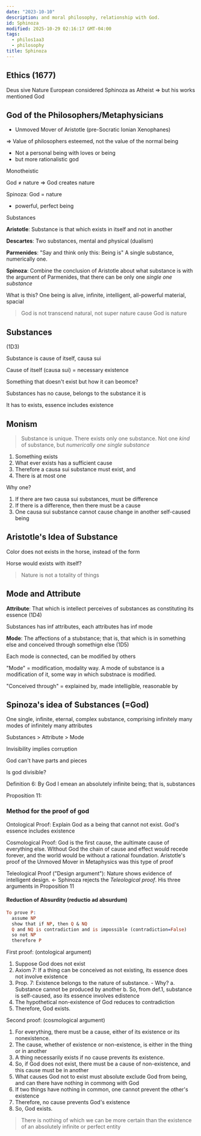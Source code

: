 ```yaml
---
date: "2023-10-10"
description: and moral philosophy, relationship with God.
id: Sphinoza
modified: 2025-10-29 02:16:17 GMT-04:00
tags:
  - philos1aa3
  - philosophy
title: Sphinoza
---
```


## Ethics (1677)

Deus sive Nature
European considered Sphinoza as Atheist => but his works mentioned God

## God of the Philosophers/Metaphysicians

- Unmoved Mover of Aristotle (pre-Socratic Ionian Xenophanes)

=> Value of philosophers esteemed, not the value of the normal being

- Not a personal being with loves or being
- but more rationalistic god

Monotheistic

God $\neq$ nature => God creates nature

Spinoza: God = nature

- powerful, perfect being

Substances

**Aristotle**: Substance is that which exists in itself and not in another

**Descartes**: Two substances, mental and physical (dualism)

**Parmenides**: "Say and think only this: Being is" A single substance, numerically one.

**Spinoza**: Combine the conclusion of Aristotle about what substance is with the argument of Parmenides, that there can be only one _single one substance_

What is this?
One being is alive, infinite, intelligent, all-powerful
material, spacial

> God is not transcend natural, not super nature cause
> God is nature

## Substances

(1D3)

Substance is cause of itself, causa sui

Cause of itself (causa sui) = necessary existence

Something that doesn't exist but how it can beomce?

Substances has no cause, belongs to the substance it is

It has to exists, essence includes existence

## Monism

> Substance is unique. There exists only one substance. Not one _kind_ of substance, but _numerically one single substance_

1. Something exists
2. What ever exists has a sufficient cause
3. Therefore a causa sui substance must exist, and
4. There is at most one

Why one?

1. If there are two causa sui substances, must be difference
2. If there is a difference, then there must be a cause
3. One causa sui substance cannot cause change in another self-caused being

## Aristotle's Idea of Substance

Color does not exists in the horse, instead of the form

Horse would exists with itself?

> Nature is not a totality of things

## Mode and Attribute

**Attribute**: That which is intellect perceives of substances as constituting its essence (1D4)

Substances has inf attributes, each attributes has inf mode

**Mode**: The affections of a stubstance; that is, that which is in something else and conceived through somethign else (1D5)

Each mode is connected, can be modified by others

"Mode" = modification, modality way. A mode of substance is a modification of it, some way in which substnace is modified.

"Conceived through" = explained by, made intelligible, reasonable by

## Spinoza's idea of Substances (=God)

One single, infinite, eternal, complex substance, comprising infinitely many modes of infinitely many attributes

Substances > Attribute > Mode

Invisibility implies corruption

God can't have parts and pieces

Is god divisible?

Definition 6: By God I emean an absolutely infinite being; that is, substances

Proposition 11:

### Method for the proof of god

Ontological Proof: Explain God as a being that cannot not exist. God's essence includes existence

Cosmological Proof: God is the first cause, the aultimate cause of everything else. WIthout God the chain of cause and effect would recede forever, and the world would be without a rational foundation.
Aristotle's proof of the Unmoved Mover in Metaphysics was this type of proof

Teleological Proof ("Design argument"): Nature shows evidence of intelligent design. <- Sphinoza rejects the _Teleological proof_. His three arguments in Proposition 11

#### Reduction of Absurdity (reductio ad absurdum)

```prolog
To prove P:
  assume NP
  show that if NP, then Q & NQ
  Q and NQ is contradiction and is impossible (contradiction=False)
  so not NP
  therefore P
```

First proof: (ontological argument)

1. Suppose God does not exist
2. Axiom 7: If a thing can be conceived as not existing, its essence does not involve existence
3. Prop. 7: Existence belongs to the nature of substance. - Why?
   a. Substance cannot be produced by another
   b. So, from def.1, substance is self-caused, aso its essence involves edistence
4. The hypothetical non-existence of God reduces to contradiction
5. Therefore, God exists.

Second proof: (cosmological argument)

1. For everything, there must be a cause, either of its existence or its nonexistence.
2. The cause, whether of existence or non-existence, is either in the thing or in another
3. A thing necessarily exists if no cause prevents its existence.
4. So, if God does not exist, there must be a cause of non-existence, and this cause must be in another
5. What causes God not to exist must absolute exclude God from being, and can there have nothing in commong with God
6. If two things have nothing in common, one cannot prevent the other's existence
7. Therefore, no cause prevents God's existence
8. So, God exists.

> There is nothing of which we can be more certain than the existence of an absolutely infinite or perfect entity
